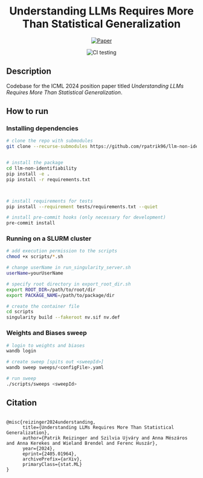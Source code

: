 <div align="center">    
 
# Understanding LLMs Requires More Than Statistical Generalization

[![Paper](http://img.shields.io/badge/arxiv-stat.ML:2405.01964-B31B1B.svg)](https://arxiv.org/abs/2405.01964)

[//]: # ([![Conference]&#40;http://img.shields.io/badge/CI4TS@UAI-2023.svg&#41;]&#40;https://sites.google.com/view/ci4ts2023/accepted-papers?authuser=0&#41;)

![CI testing](https://github.com/rpatrik96/llm-non-identifiability/workflows/CI%20testing/badge.svg?branch=main&event=push)

</div>
 
## Description   
Codebase for the ICML 2024 position paper titled _Understanding LLMs Requires More Than Statistical Generalization_.

## How to run

### Installing dependencies

```bash
# clone the repo with submodules  
git clone --recurse-submodules https://github.com/rpatrik96/llm-non-identifiability


# install the package   
cd llm-non-identifiability
pip install -e .   
pip install -r requirements.txt



# install requirements for tests
pip install --requirement tests/requirements.txt --quiet

# install pre-commit hooks (only necessary for development)
pre-commit install
 ```   

### Running on a SLURM cluster

```bash
# add execution permission to the scripts
chmod +x scripts/*.sh

# change userName in run_singularity_server.sh
userName=yourUserName

# specify root directory in export_root_dir.sh
export ROOT_DIR=/path/to/root/dir
export PACKAGE_NAME=/path/to/package/dir

# create the container file
cd scripts
singularity build --fakeroot nv.sif nv.def
```

### Weights and Biases sweep

```bash
# login to weights and biases
wandb login

# create sweep [spits out <sweepId>]
wandb sweep sweeps/<configFile>.yaml

# run sweep
./scripts/sweeps <sweepId>
```

## Citation   

```

@misc{reizinger2024understanding,
      title={Understanding LLMs Requires More Than Statistical Generalization}, 
      author={Patrik Reizinger and Szilvia Ujváry and Anna Mészáros and Anna Kerekes and Wieland Brendel and Ferenc Huszár},
      year={2024},
      eprint={2405.01964},
      archivePrefix={arXiv},
      primaryClass={stat.ML}
}

```   
